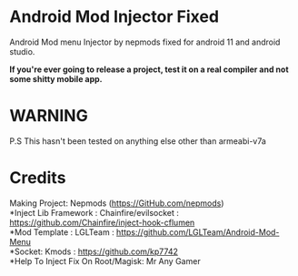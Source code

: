 <h1>
  Android Mod Injector Fixed
</h1>
<p>
Android Mod menu Injector by nepmods fixed for android 11 and android studio.
  </p>

<b> If you're ever going to release a project, test it on a real compiler and not some shitty mobile app. </b>

# WARNING

P.S This hasn't been tested on anything else other than armeabi-v7a

# Credits
Making Project: Nepmods (https://GitHub.com/nepmods)<br>
*Inject Lib Framework : Chainfire/evilsocket : https://github.com/Chainfire/inject-hook-cflumen<br>
*Mod Template : LGLTeam : https://github.com/LGLTeam/Android-Mod-Menu<br>
*Socket: Kmods : https://github.com/kp7742<br>
*Help To Inject Fix On Root/Magisk: Mr Any Gamer<br>

